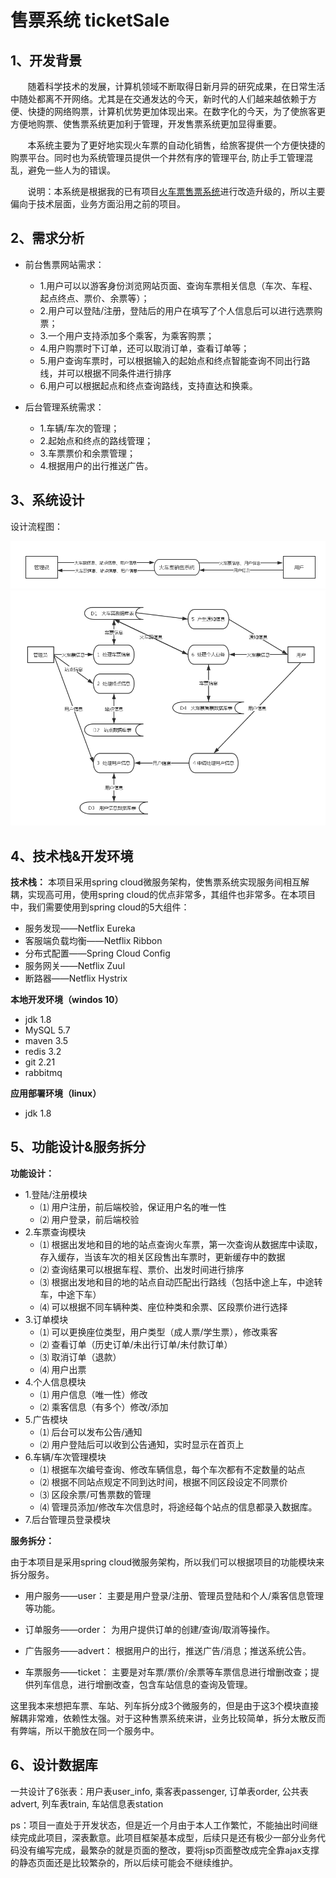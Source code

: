 # 售票系统 ticketSale

## 1、开发背景

&#160; &#160; &#160; &#160;随着科学技术的发展，计算机领域不断取得日新月异的研究成果，在日常生活中随处都离不开网络。尤其是在交通发达的今天，新时代的人们越来越依赖于方便、快捷的网络购票，计算机优势更加体现出来。在数字化的今天，为了使旅客更方便地购票、使售票系统更加利于管理，开发售票系统更加显得重要。

&#160; &#160; &#160; &#160;本系统主要为了更好地实现火车票的自动化销售，给旅客提供一个方便快捷的购票平台。同时也为系统管理员提供一个井然有序的管理平台, 防止手工管理混乱，避免一些人为的错误。

&#160; &#160; &#160; &#160;说明：本系统是根据我的已有项目[火车票售票系统](https://github.com/Linxfeng/TrainTicketSale)进行改造升级的，所以主要偏向于技术层面，业务方面沿用之前的项目。

## 2、需求分析
- 前台售票网站需求：
	- 1.用户可以以游客身份浏览网站页面、查询车票相关信息（车次、车程、起点终点、票价、余票等）；
	- 2.用户可以登陆/注册，登陆后的用户在填写了个人信息后可以进行选票购票；
    - 3.一个用户支持添加多个乘客，为乘客购票；
	- 4.用户购票时下订单，还可以取消订单，查看订单等；
	- 5.用户查询车票时，可以根据输入的起始点和终点智能查询不同出行路线，并可以根据不同条件进行排序
    - 6.用户可以根据起点和终点查询路线，支持直达和换乘。
		
- 后台管理系统需求：
	- 1.车辆/车次的管理；
	- 2.起始点和终点的路线管理；
	- 3.车票票价和余票管理；
	- 4.根据用户的出行推送广告。

## 3、系统设计

设计流程图：

![系统交互图](https://raw.githubusercontent.com/Linxfeng/images/master/image043.png)
![设计流程图](https://raw.githubusercontent.com/Linxfeng/images/master/image045.png)

## 4、技术栈&开发环境

**技术栈：**
本项目采用spring cloud微服务架构，使售票系统实现服务间相互解耦，实现高可用，使用spring cloud的优点非常多，其组件也非常多。在本项目中，我们需要使用到spring cloud的5大组件：
- 服务发现——Netflix Eureka
- 客服端负载均衡——Netflix Ribbon
- 分布式配置——Spring Cloud Config
- 服务网关——Netflix Zuul
- 断路器——Netflix Hystrix

**本地开发环境（windos 10）**
- jdk 1.8
- MySQL 5.7
- maven 3.5
- redis 3.2
- git 2.21
- rabbitmq 

**应用部署环境（linux）**
- jdk 1.8



## 5、功能设计&服务拆分

**功能设计：**

- 1.登陆/注册模块
   - ⑴ 用户注册，前后端校验，保证用户名的唯一性
   - ⑵ 用户登录，前后端校验
- 2.车票查询模块
	- ⑴ 根据出发地和目的地的站点查询火车票，第一次查询从数据库中读取，存入缓存，当该车次的相关区段售出车票时，更新缓存中的数据
	- ⑵ 查询结果可以根据车程、票价、出发时间进行排序
	- ⑶ 根据出发地和目的地的站点自动匹配出行路线（包括中途上车，中途转车，中途下车）
	- ⑷ 可以根据不同车辆种类、座位种类和余票、区段票价进行选择
- 3.订单模块
	- ⑴ 可以更换座位类型，用户类型（成人票/学生票），修改乘客
	- ⑵ 查看订单（历史订单/未出行订单/未付款订单）
	- ⑶ 取消订单（退款）
	- ⑷ 用户出票
- 4.个人信息模块
	- ⑴ 用户信息（唯一性）修改
	- ⑵ 乘客信息（有多个）修改/添加
- 5.广告模块
	- ⑴ 后台可以发布公告/通知
	- ⑵ 用户登陆后可以收到公告通知，实时显示在首页上
- 6.车辆/车次管理模块
	- ⑴ 根据车次编号查询、修改车辆信息，每个车次都有不定数量的站点
	- ⑵ 根据不同站点规定不同到达时间，根据不同区段设定不同票价
	- ⑶ 区段余票/可售票数的管理
	- ⑷ 管理员添加/修改车次信息时，将途经每个站点的信息都录入数据库。
- 7.后台管理员登录模块


**服务拆分：**

由于本项目是采用spring cloud微服务架构，所以我们可以根据项目的功能模块来拆分服务。

- 用户服务——user： 
主要是用户登录/注册、管理员登陆和个人/乘客信息管理等功能。

- 订单服务——order：
为用户提供订单的创建/查询/取消等操作。

- 广告服务——advert：
根据用户的出行，推送广告/消息；推送系统公告。

- 车票服务——ticket：
主要是对车票/票价/余票等车票信息进行增删改查；提供列车信息，进行增删改查，包含车站信息的查询及管理。

这里我本来想把车票、车站、列车拆分成3个微服务的，但是由于这3个模块直接解耦非常难，依赖性太强。对于这种售票系统来讲，业务比较简单，拆分太散反而有弊端，所以干脆放在同一个服务中。

## 6、设计数据库

一共设计了6张表：用户表user_info, 乘客表passenger, 订单表order, 公共表advert, 列车表train, 车站信息表station

ps：项目一直处于开发状态，但是近一个月由于本人工作繁忙，不能抽出时间继续完成此项目，深表歉意。此项目框架基本成型，后续只是还有极少一部分业务代码没有编写完成，最繁杂的就是页面的整改，要将jsp页面整改成完全靠ajax支撑的静态页面还是比较繁杂的，所以后续可能会不继续维护。

